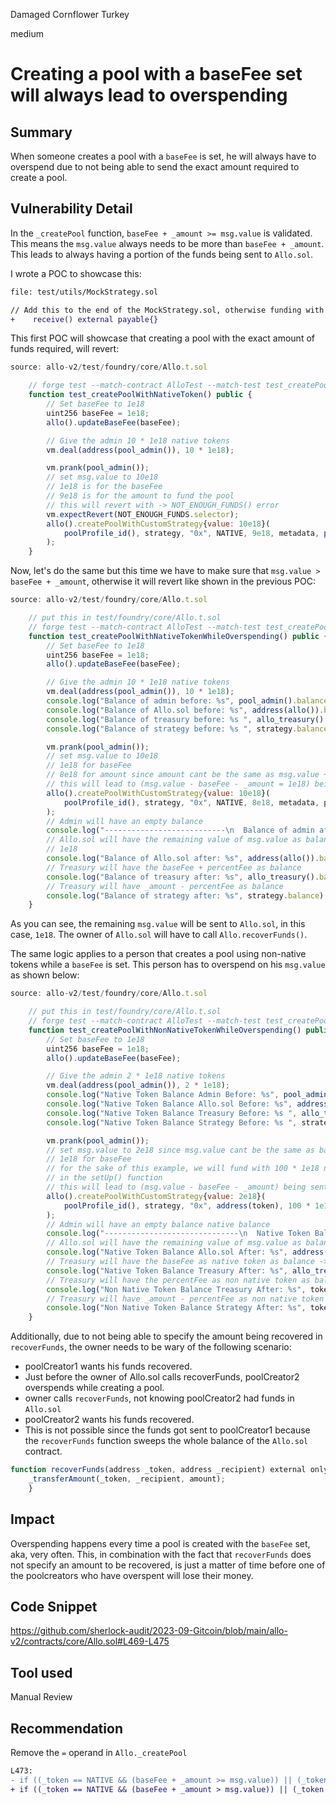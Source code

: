 Damaged Cornflower Turkey

medium

# Creating a pool with a baseFee set will always lead to overspending
## Summary
When someone creates a pool with a `baseFee` is set, he will always have to overspend due to not being able to send the exact amount required to create a pool.
## Vulnerability Detail
In the `_createPool` function, `baseFee + _amount >= msg.value` is validated. This means the `msg.value` always needs to be more than `baseFee + _amount`. This leads to always having a portion of the funds being sent to `Allo.sol`.

I wrote a POC to showcase this:
```diff
file: test/utils/MockStrategy.sol

// Add this to the end of the MockStrategy.sol, otherwise funding with NATIVE token will always fail.
+    receive() external payable{}
```

This first POC will showcase that creating a pool with the exact amount of funds required, will revert:
```javascript
source: allo-v2/test/foundry/core/Allo.t.sol

    // forge test --match-contract AlloTest --match-test test_createPoolWithNativeToken -vvvv
    function test_createPoolWithNativeToken() public {
		// Set baseFee to 1e18 
        uint256 baseFee = 1e18;
        allo().updateBaseFee(baseFee);

		// Give the admin 10 * 1e18 native tokens
        vm.deal(address(pool_admin()), 10 * 1e18);

        vm.prank(pool_admin());
        // set msg.value to 10e18
        // 1e18 is for the baseFee
        // 9e18 is for the amount to fund the pool
        // this will revert with -> NOT_ENOUGH_FUNDS() error
        vm.expectRevert(NOT_ENOUGH_FUNDS.selector);
        allo().createPoolWithCustomStrategy{value: 10e18}(
            poolProfile_id(), strategy, "0x", NATIVE, 9e18, metadata, pool_managers()
        );
    }
```

Now, let's do the same but this time we have to make sure that `msg.value > baseFee + _amount`, otherwise it will revert like shown in the previous POC:
```javascript
source: allo-v2/test/foundry/core/Allo.t.sol

    // put this in test/foundry/core/Allo.t.sol
    // forge test --match-contract AlloTest --match-test test_createPoolWithNativeTokenWhileOverspending -vvv
    function test_createPoolWithNativeTokenWhileOverspending() public {
		// Set baseFee to 1e18
        uint256 baseFee = 1e18;
        allo().updateBaseFee(baseFee);

		// Give the admin 10 * 1e18 native tokens
        vm.deal(address(pool_admin()), 10 * 1e18);
        console.log("Balance of admin before: %s", pool_admin().balance);
        console.log("Balance of Allo.sol before: %s", address(allo()).balance);
        console.log("Balance of treasury before: %s ", allo_treasury().balance);
        console.log("Balance of strategy before: %s ", strategy.balance);

        vm.prank(pool_admin());
        // set msg.value to 10e18
        // 1e18 for baseFee
        // 8e18 for amount since amount cant be the same as msg.value + baseFee
        // this will lead to (msg.value - baseFee - _amount = 1e18) being sent to the Allo.sol contract
        allo().createPoolWithCustomStrategy{value: 10e18}(
            poolProfile_id(), strategy, "0x", NATIVE, 8e18, metadata, pool_managers()
        );
        // Admin will have an empty balance
        console.log("---------------------------\n  Balance of admin after: %s", pool_admin().balance);
        // Allo.sol will have the remaining value of msg.value as balance
        // 1e18
        console.log("Balance of Allo.sol after: %s", address(allo()).balance);
        // Treasury will have the baseFee + percentFee as balance
        console.log("Balance of treasury after: %s", allo_treasury().balance);
        // Treasury will have _amount - percentFee as balance
        console.log("Balance of strategy after: %s", strategy.balance);
    }
```

As you can see, the remaining `msg.value` will be sent to `Allo.sol`, in this case, `1e18`.
The owner of `Allo.sol` will have to call `Allo.recoverFunds()`.

The same logic applies to a person that creates a pool using non-native tokens while a `baseFee` is set. This person has to overspend on his `msg.value` as shown below:

```javascript
source: allo-v2/test/foundry/core/Allo.t.sol

	// put this in test/foundry/core/Allo.t.sol
	// forge test --match-contract AlloTest --match-test test_createPoolWithNonNativeTokenWhileOverspending -vvv
    function test_createPoolWithNonNativeTokenWhileOverspending() public {
		// Set baseFee to 1e18
        uint256 baseFee = 1e18;
        allo().updateBaseFee(baseFee);

		// Give the admin 2 * 1e18 native tokens
        vm.deal(address(pool_admin()), 2 * 1e18);
        console.log("Native Token Balance Admin Before: %s", pool_admin().balance);
        console.log("Native Token Balance Allo.sol Before: %s", address(allo()).balance);
        console.log("Native Token Balance Treasury Before: %s ", allo_treasury().balance);
        console.log("Native Token Balance Strategy Before: %s ", strategy.balance);

        vm.prank(pool_admin());
        // set msg.value to 2e18 since msg.value cant be the same as baseFee when using non native tokens
        // 1e18 for baseFee
        // for the sake of this example, we will fund with 100 * 1e18 non native tokens. these have been distributed
        // in the setUp() function
        // this will lead to (msg.value - baseFee - _amount) being sent to the Allo.sol contract -> 1e18
        allo().createPoolWithCustomStrategy{value: 2e18}(
            poolProfile_id(), strategy, "0x", address(token), 100 * 1e18, metadata, pool_managers()
        );
        // Admin will have an empty balance native balance
        console.log("------------------------------\n  Native Token Balance Admin After: %s", pool_admin().balance);
        // Allo.sol will have the remaining value of msg.value as balance -> 1e18
        console.log("Native Token Balance Allo.sol After: %s", address(allo()).balance);
        // Treasury will have the baseFee as native token as balance -> 1e18
        console.log("Native Token Balance Treasury After: %s", allo_treasury().balance);
        // Treasury will have the percentFee as non native token as balance -> 1e16
        console.log("Non Native Token Balance Treasury After: %s", token.balanceOf(address(allo_treasury())));
        // Treasury will have _amount - percentFee as non native token balance
        console.log("Non Native Token Balance Strategy After: %s", token.balanceOf(address(strategy)));
    }
```

Additionally, due to not being able to specify the amount being recovered in `recoverFunds`, the owner needs to be wary of the following scenario:
- poolCreator1 wants his funds recovered. 
- Just before the owner of Allo.sol calls recoverFunds, poolCreator2 overspends while creating a pool. 
- owner calls `recoverFunds`, not knowing poolCreator2 had funds in `Allo.sol`
- poolCreator2 wants his funds recovered. 
- This is not possible since the funds got sent to poolCreator1 because the `recoverFunds` function sweeps the whole balance of the `Allo.sol` contract.
```javascript
function recoverFunds(address _token, address _recipient) external onlyOwner {	    uint256 amount = _token == NATIVE ? address(this).balance :                 IERC20Upgradeable(_token).balanceOf(address(this));
    _transferAmount(_token, _recipient, amount);
    }
```
## Impact
Overspending happens every time a pool is created with the `baseFee` set, aka, very often. 
This, in combination with the fact that `recoverFunds` does not specify an amount to be recovered, is just a matter of time before one of the poolcreators who have overspent will lose their money.

## Code Snippet
https://github.com/sherlock-audit/2023-09-Gitcoin/blob/main/allo-v2/contracts/core/Allo.sol#L469-L475
## Tool used
Manual Review
## Recommendation
Remove the `=` operand in `Allo._createPool`
```diff
L473:
- if ((_token == NATIVE && (baseFee + _amount >= msg.value)) || (_token != NATIVE && baseFee >= msg.value)) {
+ if ((_token == NATIVE && (baseFee + _amount > msg.value)) || (_token != NATIVE && baseFee > msg.value)) {
```